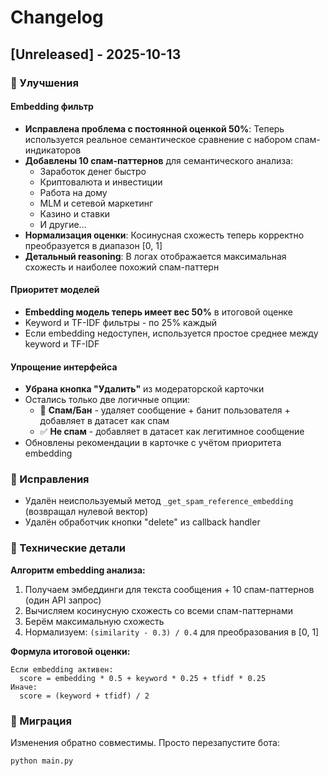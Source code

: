 # Changelog

## [Unreleased] - 2025-10-13

### 🎯 Улучшения

#### Embedding фильтр
- **Исправлена проблема с постоянной оценкой 50%**: Теперь используется реальное семантическое сравнение с набором спам-индикаторов
- **Добавлены 10 спам-паттернов** для семантического анализа:
  - Заработок денег быстро
  - Криптовалюта и инвестиции
  - Работа на дому
  - MLM и сетевой маркетинг
  - Казино и ставки
  - И другие...
- **Нормализация оценки**: Косинусная схожесть теперь корректно преобразуется в диапазон [0, 1]
- **Детальный reasoning**: В логах отображается максимальная схожесть и наиболее похожий спам-паттерн

#### Приоритет моделей
- **Embedding модель теперь имеет вес 50%** в итоговой оценке
- Keyword и TF-IDF фильтры - по 25% каждый
- Если embedding недоступен, используется простое среднее между keyword и TF-IDF

#### Упрощение интерфейса
- **Убрана кнопка "Удалить"** из модераторской карточки
- Остались только две логичные опции:
  - 🚫 **Спам/Бан** - удаляет сообщение + банит пользователя + добавляет в датасет как спам
  - ✅ **Не спам** - добавляет в датасет как легитимное сообщение
- Обновлены рекомендации в карточке с учётом приоритета embedding

### 🐛 Исправления
- Удалён неиспользуемый метод `_get_spam_reference_embedding` (возвращал нулевой вектор)
- Удалён обработчик кнопки "delete" из callback handler

### 📝 Технические детали

**Алгоритм embedding анализа:**
1. Получаем эмбеддинги для текста сообщения + 10 спам-паттернов (один API запрос)
2. Вычисляем косинусную схожесть со всеми спам-паттернами
3. Берём максимальную схожесть
4. Нормализуем: `(similarity - 0.3) / 0.4` для преобразования в [0, 1]

**Формула итоговой оценки:**
```
Если embedding активен:
  score = embedding * 0.5 + keyword * 0.25 + tfidf * 0.25
Иначе:
  score = (keyword + tfidf) / 2
```

### 🔄 Миграция
Изменения обратно совместимы. Просто перезапустите бота:
```bash
python main.py
```
